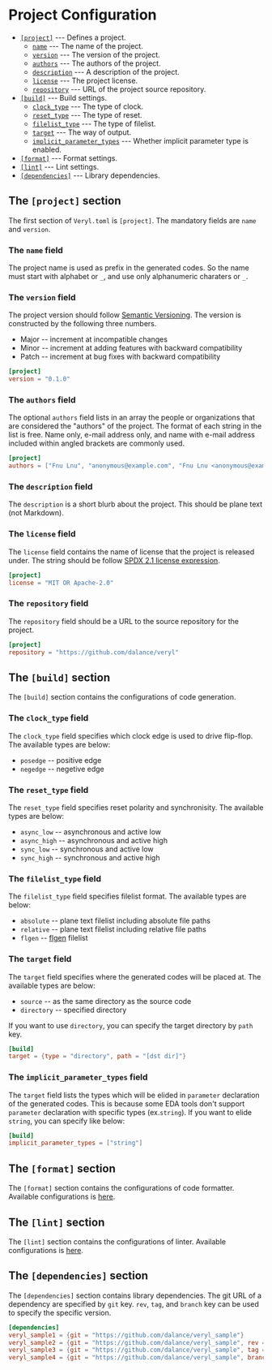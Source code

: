 # Project Configuration

* [`[project]`](01_project_configuration.md#the-project-section) --- Defines a project.
  * [`name`](01_project_configuration.md#the-name-field) --- The name of the project.
  * [`version`](01_project_configuration.md#the-version-field) --- The version of the project.
  * [`authors`](01_project_configuration.md#the-authors-field) --- The authors of the project.
  * [`description`](01_project_configuration.md#the-description-field) --- A description of the project.
  * [`license`](01_project_configuration.md#the-license-field) --- The project license.
  * [`repository`](01_project_configuration.md#the-repository-field) --- URL of the project source repository.
* [`[build]`](01_project_configuration.md#the-build-section) --- Build settings.
  * [`clock_type`](01_project_configuration.md#the-clock_type-field) --- The type of clock.
  * [`reset_type`](01_project_configuration.md#the-reset_type-field) --- The type of reset.
  * [`filelist_type`](01_project_configuration.md#the-filelist_type-field) --- The type of filelist.
  * [`target`](01_project_configuration.md#the-target-field) --- The way of output.
  * [`implicit_parameter_types`](01_project_configuration.md#the-implicit_parameter_types-field) --- Whether implicit parameter type is enabled.
* [`[format]`](01_project_configuration.md#the-format-section) --- Format settings.
* [`[lint]`](01_project_configuration.md#the-lint-section) --- Lint settings.
* [`[dependencies]`](01_project_configuration.md#the-dependencies-section) --- Library dependencies.

## The `[project]` section

The first section of `Veryl.toml` is `[project]`.
The mandatory fields are `name` and `version`.

### The `name` field

The project name is used as prefix in the generated codes.
So the name must start with alphabet or `_`, and use only alphanumeric charaters or `_`.

### The `version` field

The project version should follow [Semantic Versioning](https://semver.org/).
The version is constructed by the following three numbers.

* Major -- increment at incompatible changes
* Minor -- increment at adding features with backward compatibility
* Patch -- increment at bug fixes with backward compatibility

```toml
[project]
version = "0.1.0"
```

### The `authors` field

The optional `authors` field lists in an array the people or organizations that are considered the "authors" of the project.
The format of each string in the list is free. Name only, e-mail address only, and name with e-mail address included within angled brackets are commonly used.

```toml
[project]
authors = ["Fnu Lnu", "anonymous@example.com", "Fnu Lnu <anonymous@example.com>"]
```

### The `description` field

The `description` is a short blurb about the project. This should be plane text (not Markdown).

### The `license` field

The `license` field contains the name of license that the project is released under.
The string should be follow [SPDX 2.1 license expression](https://spdx.org/spdx-specification-21-web-version#h.jxpfx0ykyb60).

```toml
[project]
license = "MIT OR Apache-2.0"
```

### The `repository` field

The `repository` field should be a URL to the source repository for the project.

```toml
[project]
repository = "https://github.com/dalance/veryl"
```

## The `[build]` section

The `[build]` section contains the configurations of code generation.

### The `clock_type` field

The `clock_type` field specifies which clock edge is used to drive flip-flop.
The available types are below:

* `posedge` -- positive edge
* `negedge` -- negetive edge

### The `reset_type` field

The `reset_type` field specifies reset polarity and synchronisity.
The available types are below:

* `async_low` -- asynchronous and active low
* `async_high` -- asynchronous and active high
* `sync_low` -- synchronous and active low
* `sync_high` -- synchronous and active high

### The `filelist_type` field

The `filelist_type` field specifies filelist format.
The available types are below:

* `absolute` -- plane text filelist including absolute file paths
* `relative` -- plane text filelist including relative file paths
* `flgen` -- [flgen](https://github.com/pezy-computing/flgen) filelist

### The `target` field

The `target` field specifies where the generated codes will be placed at.
The available types are below:

* `source` -- as the same directory as the source code
* `directory` -- specified directory

If you want to use `directory`, you can specify the target directory by `path` key.

```toml
[build]
target = {type = "directory", path = "[dst dir]"}
```

### The `implicit_parameter_types` field

The `target` field lists the types which will be elided in `parameter` declaration of the generated codes.
This is because some EDA tools don't support `parameter` declaration with specific types (ex.`string`).
If you want to elide `string`, you can specify like below:

```toml
[build]
implicit_parameter_types = ["string"]
```

## The `[format]` section

The `[format]` section contains the configurations of code formatter.
Available configurations is [here](./04_formatter.md).

## The `[lint]` section

The `[lint]` section contains the configurations of linter.
Available configurations is [here](./05_linter.md).

## The `[dependencies]` section

The `[dependencies]` section contains library dependencies.
The git URL of a dependency are specified by `git` key.
`rev`, `tag`, and `branch` key can be used to specify the specific version.

```toml
[dependencies]
veryl_sample1 = {git = "https://github.com/dalance/veryl_sample"}
veryl_sample2 = {git = "https://github.com/dalance/veryl_sample", rev = "9e9a30a"}
veryl_sample3 = {git = "https://github.com/dalance/veryl_sample", tag = "v0.4"}
veryl_sample4 = {git = "https://github.com/dalance/veryl_sample", branch = "branch"}
```
